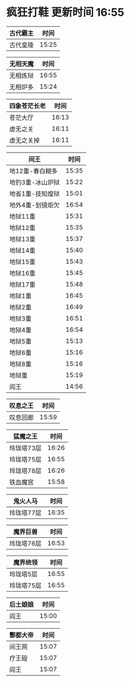 # 疯狂打鞋 更新时间 16:55

| 古代霸主   | 时间    |
|--------|-------|
| 古代皇陵 | 15:25 |

| 无相天魔   | 时间    |
|--------|-------|
| 无相炼狱 | 16:55 |
| 无相炉多 | 15:24 |

| 四象苍茫长老   | 时间    |
|--------|-------|
| 苍茫大厅 | 16:13 |
| 虚无之关 | 16:11 |
| 虚无之关掉 | 16:11 |

| 间王   | 时间    |
|--------|-------|
| 地12重-春白糊多 | 15:35 |
| 地钓3重-冰山炉狱 | 15:22 |
| 地省1重-技知煌狱 | 15:01 |
| 地外4重-划镜炬欠 | 16:54 |
| 地狱11重 | 15:31 |
| 地狱12重 | 15:35 |
| 地狱13重 | 15:37 |
| 地狱14重 | 15:40 |
| 地狱15重 | 15:43 |
| 地狱16重 | 15:45 |
| 地狱17重 | 15:48 |
| 地狱1重 | 16:45 |
| 地狱2重 | 16:49 |
| 地狱3重 | 16:51 |
| 地狱4重 | 16:54 |
| 地狱5重 | 15:13 |
| 地狱6重 | 15:16 |
| 地狱8重 | 15:16 |
| 地狱重 | 15:19 |
| 阎王 | 14:56 |

| 叹息之王   | 时间    |
|--------|-------|
| 叹息回廊 | 15:59 |

| 猛魔之王   | 时间    |
|--------|-------|
| 玲珑塔73层 | 16:26 |
| 玲珑塔75层 | 16:55 |
| 玲珑塔78层 | 16:26 |
| 铁血魔宫 | 15:58 |

| 鬼火人马   | 时间    |
|--------|-------|
| 玲珑塔77层 | 16:35 |

| 魔界巨兽   | 时间    |
|--------|-------|
| 玲珑塔76层 | 16:53 |

| 魔界统领   | 时间    |
|--------|-------|
| 玲珑塔5层 | 16:55 |
| 玲珑塔75层 | 16:55 |

| 后土娘娘   | 时间    |
|--------|-------|
| 阎王 | 15:00 |

| 酆都大帝   | 时间    |
|--------|-------|
| 间王网 | 15:07 |
| 疗王殴 | 15:07 |
| 阎王 | 15:07 |